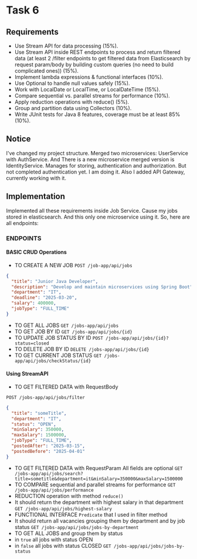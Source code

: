 # Task 6

## Requirements
- Use Stream API for data processing (15%).
- Use Stream API inside REST endpoints to process and return filtered data (at least 2 /filter endpoints to get filtered data from Elasticsearch by request param/body by building custom queries (no need to build complicated ones)) (15%).
- Implement lambda expressions & functional interfaces (10%).
- Use Optional to handle null values safely (15%).
- Work with LocalDate or LocalTime, or LocalDateTime (15%).
- Compare sequential vs. parallel streams for performance (10%).
- Apply reduction operations with reduce() (5%).
- Group and partition data using Collectors (10%).
- Write JUnit tests for Java 8 features, coverage must be at least 85% (10%).


## Notice
I've changed my project structure. Merged two microservices: UserService with AuthService. And There is a new microservice merged version is IdentityService. Manages for storing, authentication and authorization.
But not completed authentication yet. I am doing it. Also I added API Gateway, currently working with it.

## Implementation
Implemented all these requirements inside Job Service. Cause my jobs stored in elasticsearch.
And this only one microservice using it. So, here are all endpoints:

### ENDPOINTS
#### BASIC CRUD Operations
* TO CREATE A NEW JOB `POST /job-app/api/jobs`
```json
{
  "title": "Junior Java Developer",
  "description": "Develop and maintain microservices using Spring Boot",
  "department": "IT",
  "deadline": "2025-03-20",
  "salary": 400000,
  "jobType": "FULL_TIME"
}
```
* TO GET ALL JOBS `GET /jobs-app/api/jobs`
* TO GET JOB BY ID `GET /jobs-app/api/jobs/{id}`
* TO UPDATE JOB STATUS BY ID `POST /jobs-app/api/jobs/{id}?status=closed`
* TO DELETE JOB BY ID `DELETE /jobs-app/api/jobs/{id}`
* TO GET CURRENT JOB STATUS `GET /jobs-app/api/jobs/checkStatus/{id}`

#### Using StreamAPI
* TO GET FILTERED DATA with RequestBody

`POST /jobs-app/api/jobs/filter`
```json
{
  "title": "someTitle",
  "department": "IT",
  "status": "OPEN",
  "minSalary": 350000,
  "maxSalary": 1500000,
  "jobType": "FULL_TIME",
  "postedAfter": "2025-03-15",
  "postedBefore": "2025-04-01"
}
```
* TO GET FILTERED DATA with RequestParam All fields are optional
`GET /jobs-app/api/jobs/search?title=sometitle&department=it&minSalary=350000&maxSalary=1500000`
* TO COMPARE sequential and parallel streams for performance
`GET /jobs-app/api/jobs/performance`
* REDUCTION operation with method `reduce()`
* It should return the department with highest salary in that department
`GET /jobs-app/api/jobs/highest-salary`
* FUNCTIONAL INTERFACE `Predicate` that I used in filter method
* It should return all vacancies grouping them by department and by job status
`GET /jobs-app/api/jobs/jobs-by-department`
* TO GET ALL JOBS and group them by status
* in `true` all jobs with status OPEN
* in `false` all jobs with status CLOSED
`GET /jobs-app/api/jobs/jobs-by-status`